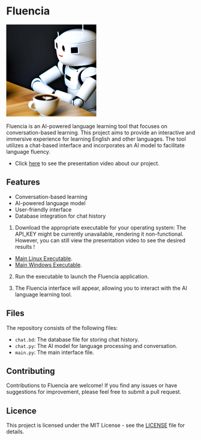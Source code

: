 # Fluencia

![Fluencia Logo](logo.png)

Fluencia is an AI-powered language learning tool that focuses on conversation-based learning. This project aims to provide an interactive and immersive experience for learning English and other languages. The tool utilizes a chat-based interface and incorporates an AI model to facilitate language fluency. 
- Click [here](https://m.youtube.com/watch?v=BVzzJzoFm8g&feature=youtu.be) to see the presentation video about our project.

## Features

- Conversation-based learning
- AI-powered language model
- User-friendly interface
- Database integration for chat history

1. Download the appropriate executable for your operating system:  The API_KEY might be currently unavailable, rendering it non-functional. However, you can still view the presentation video to see the desired results !

- [Main Linux Executable](https://github.com/Bugz-gg/hackathon-n-1/releases/download/v1/main_linux_executable). 
- [Main Windows Executable](https://github.com/Bugz-gg/hackathon-n-1/releases/download/v1/main_windows_executable.exe).

2. Run the executable to launch the Fluencia application.

3. The Fluencia interface will appear, allowing you to interact with the AI language learning tool.

## Files

The repository consists of the following files:

- `chat.bd`: The database file for storing chat history.
- `chat.py`: The AI model for language processing and conversation.
- `main.py`: The main interface file.

## Contributing

Contributions to Fluencia are welcome! If you find any issues or have suggestions for improvement, please feel free to submit a pull request.

## Licence

This project is licensed under the MIT License - see the [LICENSE](LICENSE) file for details.




